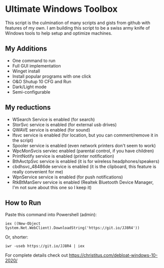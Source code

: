 # Ultimate Windows Toolbox
This script is the culmination of many scripts and gists from github with features of my own. I am building this script to be a swiss army knife of Windows tools to help setup and optimize machines.

## My Additions
- One command to run
- Full GUI implementation
- Winget install
- Install popular programs with one click
- O&O Shutup 10 CFG and Run
- Dark/Light mode
- Semi-configurable

## My reductions
- WSearch Service is enabled (for search)
- StorSvc service is enabled (for external usb drives)
- QWAVE service is enabled (for sound)
- lfsvc service is enabled (for location, but you can comment/remove it in the script)
- Spooler service is enabled (even network printers don't seem to work)
- WpcMonSvcis serviec enabled (parental control, if you have children)
- PrintNotify service is enabled (printer notification)
- BthAvctpSvc service is enabled (it is for wireless headphones/speakers)
- cbdhsvc_48486de service is enabled (it is the clipboard, this feature is really convenient for me)
- WpnService service is enabled (for push notifications)
- RtkBtManServ service is enabled (Realtek Bluetooth Device Manager, I'm not sure about this one so I keep it)

## How to Run
Paste this command into Powershell (admin):
```
iex ((New-Object System.Net.WebClient).DownloadString('https://git.io/JJ8R4'))
```
Or, shorter:
```
iwr -useb https://git.io/JJ8R4 | iex
```

For complete details check out https://christitus.com/debloat-windows-10-2020/
